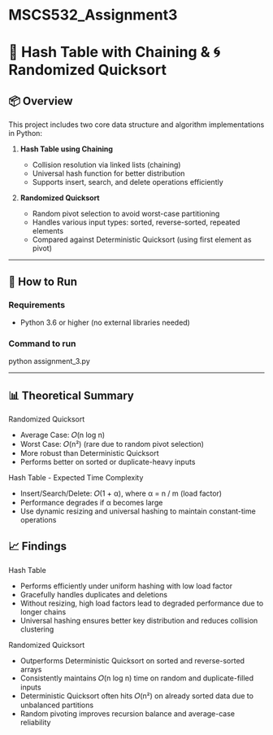 # MSCS532_Assignment3

# 🔧 Hash Table with Chaining & 🌀 Randomized Quicksort

## 📦 Overview

This project includes two core data structure and algorithm implementations in Python:

1. **Hash Table using Chaining**  
   - Collision resolution via linked lists (chaining)
   - Universal hash function for better distribution
   - Supports insert, search, and delete operations efficiently

2. **Randomized Quicksort**  
   - Random pivot selection to avoid worst-case partitioning
   - Handles various input types: sorted, reverse-sorted, repeated elements
   - Compared against Deterministic Quicksort (using first element as pivot)

---

## 🚀 How to Run

### Requirements
- Python 3.6 or higher (no external libraries needed)

### Command to run
python assignment_3.py

---

## 📊 Theoretical Summary

Randomized Quicksort
- Average Case: 𝑂(n log n)
- Worst Case: 𝑂(n²) (rare due to random pivot selection)
- More robust than Deterministic Quicksort
- Performs better on sorted or duplicate-heavy inputs

Hash Table - Expected Time Complexity
- Insert/Search/Delete:
  𝑂(1 + α), where α = n / m (load factor)
- Performance degrades if α becomes large
- Use dynamic resizing and universal hashing to maintain constant-time operations


## 📈 Findings

Hash Table
- Performs efficiently under uniform hashing with low load factor
- Gracefully handles duplicates and deletions
- Without resizing, high load factors lead to degraded performance due to longer chains
- Universal hashing ensures better key distribution and reduces collision clustering

Randomized Quicksort
- Outperforms Deterministic Quicksort on sorted and reverse-sorted arrays
- Consistently maintains 𝑂(n log n) time on random and duplicate-filled inputs
- Deterministic Quicksort often hits 𝑂(n²) on already sorted data due to unbalanced partitions
- Random pivoting improves recursion balance and average-case reliability

